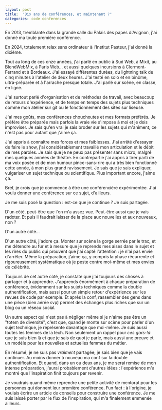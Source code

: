 ```yaml
---
layout: post
title:  "Dix ans de conférences, et maintenant ?"
categories: code conferences
---
```


En 2013, tremblante dans la grande salle du Palais des papes d'Avignon, j'ai donné ma toute première conférence.

En 2024, totalement relax sans ordinateur à l'Institut Pasteur, j'ai donné la dixième.

Tout au long de ces onze années, j'ai parlé en public à Sud Web, à Mixit, au BlendWebMix, à Paris Web… et aussi quelques incursions à Clermont-Ferrand et à Bordeaux. J'ai essayé différentes durées, du lightning talk de cinq minutes à l'atelier de deux heures. J'ai testé en solo et en binôme, ultra-préparée et à l'arrache presque totale. J'ai parlé sur scène, en classe, en ligne.

J'ai surtout parlé d'organisation et de méthodes de travail, avec beaucoup de retours d'expérience, et de temps en temps des sujets plus techniques comme mon atelier sur git ou le fonctionnement des sites sur liseuse.

J'ai mes goûts, mes conférences chouchoutes et mes formats préférés. Je préfère être préparée mais parfois la vraie vie s'impose à moi et je dois improviser. Je sais qu'en vrai je sais broder sur les sujets qui m'animent, ce n'est pas pour autant que j'aime ça.

J'ai appris à connaître mes forces et mes faiblesses. J'ai arrêté d'essayer de faire le show, j'ai considérablement travaillé mon articulation et le débit de mes paroles. Je sais que je ne peux pas présenter sans micro, malgré mes quelques années de théâtre. En contrepartie j'ai appris à tirer parti de ma voix posée et de mon humour pince-sans-rire qui a très bien fonctionné cette année, à mon plus grand ravissement. Je sais que je sais expliquer, vulgariser un sujet technique ou scientifique. Plus important encore, j'aime ça.

Bref, je crois que je commence à être une conférencière expérimentée. J'ai voulu donner une conférence sur ce sujet, d'ailleurs.

Je me suis posé la question : est-ce que je continue ? Je suis partagée.

D'un côté, peut-être que l'on m'a assez vue. Peut-être aussi que je vais radoter. Et puis il faudrait laisser de la place aux nouvelles et aux nouveaux, non ?

D'un autre côté…

D'un autre côté, j'adore ça. Monter sur scène la gorge serrée par le trac, et me détendre au fur et à mesure que je reprends mes aises dans le sujet et les rires du public qui prouvent que j'ai capté l'attention : je n'ai pas envie d'arrêter. Même la préparation, j'aime ça, y compris la phase récurrente et rigoureusement systématique où je peste contre moi-même et mes envies de célébrité.

Toujours de cet autre côté, je constate que j'ai toujours des choses à partager et à apprendre. J'apprends énormément à chaque préparation de conférence, évidemment sur les sujets techniques comme la double authentification, mais aussi pour un simple retour d'expérience sur les revues de code par exemple. Et après la conf, rassembler des gens dans une pièce (bien aérée svp) permet des échanges plus riches que sur un blog ou un réseau social.

Un autre aspect qui n'est pas à négliger même si je n'aime pas être un "totem de diversité", c'est que, quand je monte sur scène pour parler d'un sujet technique, je représente davantage que moi-même. Je suis aussi toutes les femmes de la tech. Non seulement un rappel pour _ces gars-là_ que je suis bien là et que je sais de quoi je parle, mais aussi une preuve et un modèle pour les nouvelles et actuelles femmes du métier.

En résumé, je ne suis pas _vraiment_ partagée, je sais bien que je vais continuer. Au moins donner à nouveau ma conf sur la double authentification. Et quand, dans un ou deux ans, je me serai remise de mon intense préparation, j'aurai probablement d'autres idées : l'expérience m'a montré que l'inspiration finit toujours par revenir.

Je voudrais quand même reprendre une petite activité de mentorat pour les personnes qui donnent leur première conférence. Fun fact : à l'origine, je voulais écrire un article de conseils pour construire une conférence. Je me suis laissé porter par le flux de l'inspiration, qui m'a finalement emmenée ailleurs.
